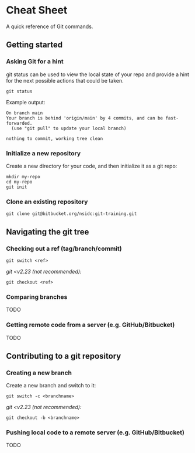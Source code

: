 # Cheat Sheet

A quick reference of Git commands.


## Getting started

### Asking Git for a hint

git status can be used to view the local state of your repo and provide a 
hint for the next possible actions that could be taken.

```
git status
```
Example output:
```
On branch main
Your branch is behind 'origin/main' by 4 commits, and can be fast-forwarded.
  (use "git pull" to update your local branch)

nothing to commit, working tree clean
```

### Initialize a new repository

Create a new directory for your code, and then initialize it as a git repo:

```
mkdir my-repo
cd my-repo
git init
```


### Clone an existing repository

```
git clone git@bitbucket.org/nsidc:git-training.git
```


## Navigating the git tree

### Checking out a ref (tag/branch/commit)

```
git switch <ref>
```

_git <v2.23 (not recommended):_
```
git checkout <ref>
```


### Comparing branches

TODO


### Getting remote code from a server (e.g. GitHub/Bitbucket)

TODO


## Contributing to a git repository

### Creating a new branch

Create a new branch and switch to it:

```
git switch -c <branchname>
```

_git <v2.23 (not recommended):_
```
git checkout -b <branchname>
```


### Pushing local code to a remote server (e.g. GitHub/Bitbucket)

TODO
